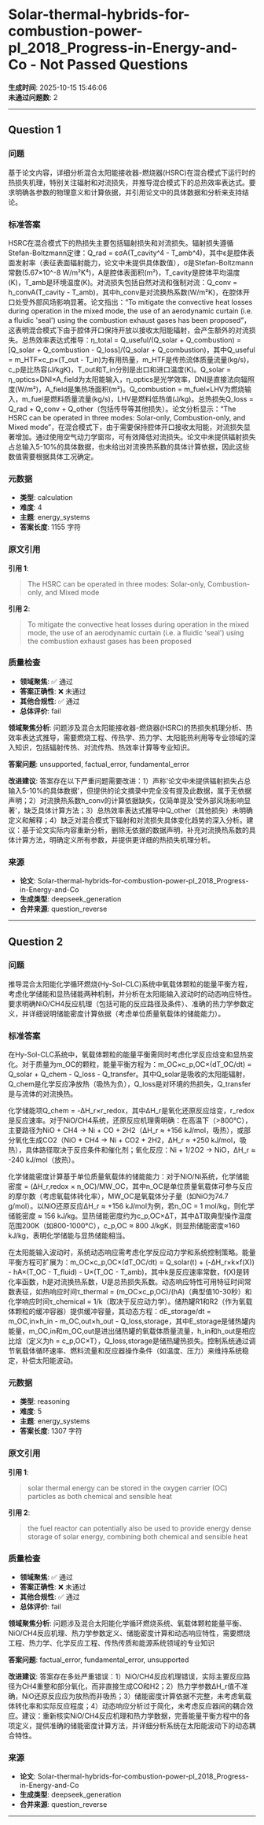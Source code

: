 # Solar-thermal-hybrids-for-combustion-power-pl_2018_Progress-in-Energy-and-Co - Not Passed Questions

**生成时间**: 2025-10-15 15:46:06  
**未通过问题数**: 2

---

## Question 1

### 问题

基于论文内容，详细分析混合太阳能接收器-燃烧器(HSRC)在混合模式下运行时的热损失机理，特别关注辐射和对流损失，并推导混合模式下的总热效率表达式。要求明确各参数的物理意义和计算依据，并引用论文中的具体数据和分析来支持结论。

### 标准答案

HSRC在混合模式下的热损失主要包括辐射损失和对流损失。辐射损失遵循Stefan-Boltzmann定律：Q_rad = εσA(T_cavity^4 - T_amb^4)，其中ε是腔体表面发射率（表征表面辐射能力，论文中未提供具体数值），σ是Stefan-Boltzmann常数(5.67×10^-8 W/m²K⁴)，A是腔体表面积(m²)，T_cavity是腔体平均温度(K)，T_amb是环境温度(K)。对流损失包括自然对流和强制对流：Q_conv = h_convA(T_cavity - T_amb)，其中h_conv是对流换热系数(W/m²K)，在腔体开口处受外部风场影响显著。论文指出：“To mitigate the convective heat losses during operation in the mixed mode, the use of an aerodynamic curtain (i.e. a fluidic 'seal') using the combustion exhaust gases has been proposed”，这表明混合模式下由于腔体开口保持开放以接收太阳能辐射，会产生额外的对流损失。总热效率表达式推导：η_total = Q_useful/(Q_solar + Q_combustion) = [Q_solar + Q_combustion - Q_loss]/(Q_solar + Q_combustion)，其中Q_useful = m_HTF×c_p×(T_out - T_in)为有用热量，m_HTF是传热流体质量流量(kg/s)，c_p是比热容(J/kgK)，T_out和T_in分别是出口和进口温度(K)。Q_solar = η_optics×DNI×A_field为太阳能输入，η_optics是光学效率，DNI是直接法向辐照度(W/m²)，A_field是集热场面积(m²)。Q_combustion = m_fuel×LHV为燃烧输入，m_fuel是燃料质量流量(kg/s)，LHV是燃料低热值(J/kg)。总热损失Q_loss = Q_rad + Q_conv + Q_other（包括传导等其他损失）。论文分析显示：“The HSRC can be operated in three modes: Solar-only, Combustion-only, and Mixed mode”，在混合模式下，由于需要保持腔体开口接收太阳能，对流损失显著增加。通过使用空气动力学窗帘，可有效降低对流损失。论文中未提供辐射损失占总输入5-10%的具体数据，也未给出对流换热系数的具体计算依据，因此这些数值需要根据具体工况确定。

### 元数据

- **类型**: calculation
- **难度**: 4
- **主题**: energy_systems
- **答案长度**: 1155 字符

### 原文引用

**引用 1**:
> The HSRC can be operated in three modes: Solar-only, Combustion-only, and Mixed mode

**引用 2**:
> To mitigate the convective heat losses during operation in the mixed mode, the use of an aerodynamic curtain (i.e. a fluidic 'seal') using the combustion exhaust gases has been proposed

### 质量检查

- **领域聚焦**: ✅ 通过
- **答案正确性**: ❌ 未通过
- **其他合规性**: ✅ 通过
- **总体评价**: fail

**领域聚焦分析**: 问题涉及混合太阳能接收器-燃烧器(HSRC)的热损失机理分析、热效率表达式推导，需要燃烧工程、传热学、热力学、太阳能热利用等专业领域的深入知识，包括辐射传热、对流传热、热效率计算等专业知识。

**答案问题**: unsupported, factual_error, fundamental_error

**改进建议**: 答案存在以下严重问题需要改进：1）声称'论文中未提供辐射损失占总输入5-10%的具体数据'，但提供的论文摘录中完全没有提及此数据，属于无依据声明；2）对流换热系数h_conv的计算依据缺失，仅简单提及'受外部风场影响显著'，缺乏具体计算方法；3）总热效率表达式推导中Q_other（其他损失）未明确定义和解释；4）缺乏对混合模式下辐射和对流损失具体变化趋势的深入分析。建议：基于论文实际内容重新分析，删除无依据的数据声明，补充对流换热系数的具体计算方法，明确定义所有参数，并提供更详细的热损失机理分析。

### 来源

- **论文**: Solar-thermal-hybrids-for-combustion-power-pl_2018_Progress-in-Energy-and-Co
- **生成类型**: deepseek_generation
- **合并来源**: question_reverse

---

## Question 2

### 问题

推导混合太阳能化学循环燃烧(Hy-Sol-CLC)系统中氧载体颗粒的能量平衡方程，考虑化学储能和显热储能两种机制，并分析在太阳能输入波动时的动态响应特性。要求明确NiO/CH4反应机理（包括可能的反应路径及条件）、准确的热力学参数定义，并详细说明储能密度计算依据（考虑单位质量氧载体的储能能力）。

### 标准答案

在Hy-Sol-CLC系统中，氧载体颗粒的能量平衡需同时考虑化学反应焓变和显热变化。对于质量为m_OC的颗粒，能量平衡方程为：m_OC×c_p,OC×(dT_OC/dt) = Q_solar + Q_chem - Q_loss - Q_transfer。其中Q_solar是吸收的太阳能辐射，Q_chem是化学反应净放热（吸热为负），Q_loss是对环境的热损失，Q_transfer是与流体的对流换热。

化学储能项Q_chem = -ΔH_r×r_redox，其中ΔH_r是氧化还原反应焓变，r_redox是反应速率。对于NiO/CH4系统，还原反应机理需明确：在高温下（>800°C），主要路径为NiO + CH4 → Ni + CO + 2H2（ΔH_r ≈ +156 kJ/mol，吸热），或部分氧化生成CO2（NiO + CH4 → Ni + CO2 + 2H2，ΔH_r ≈ +250 kJ/mol，吸热），具体路径取决于反应条件和催化剂；氧化反应：Ni + 1/2O2 → NiO，ΔH_r ≈ -240 kJ/mol（放热）。

化学储能密度计算基于单位质量氧载体的储能能力：对于NiO/Ni系统，化学储能密度 = (ΔH_r,redox × n_OC)/MW_OC，其中n_OC是单位质量氧载体可参与反应的摩尔数（考虑氧载体转化率），MW_OC是氧载体分子量（如NiO为74.7 g/mol）。以NiO还原反应ΔH_r ≈ +156 kJ/mol为例，若n_OC = 1 mol/kg，则化学储能密度 ≈ 156 kJ/kg。显热储能密度约为c_p,OC×ΔT，其中ΔT取典型操作温度范围200K（如800-1000°C），c_p,OC ≈ 800 J/kgK，则显热储能密度≈160 kJ/kg，表明化学储能与显热储能相当。

在太阳能输入波动时，系统动态响应需考虑化学反应动力学和系统控制策略。能量平衡方程可扩展为：m_OC×c_p,OC×(dT_OC/dt) = Q_solar(t) + (-ΔH_r×k×f(X)) - hA×(T_OC - T_fluid) - U×(T_OC - T_amb)，其中k是反应速率常数，f(X)是转化率函数，h是对流换热系数，U是总热损失系数。动态响应特性可用特征时间常数表征，如热响应时间τ_thermal = (m_OC×c_p,OC)/(hA)（典型值10-30秒）和化学响应时间τ_chemical = 1/k（取决于反应动力学）。储热罐R1和R2（作为氧载体颗粒的缓冲容器）提供缓冲容量，其动态方程：dE_storage/dt = m_OC,in×h_in - m_OC,out×h_out - Q_loss,storage，其中E_storage是储热罐内能量，m_OC,in和m_OC,out是进出储热罐的氧载体质量流量，h_in和h_out是相应比焓（定义为h = c_p,OC×T），Q_loss,storage是储热罐热损失。控制系统通过调节氧载体循环速率、燃料流量和反应器操作条件（如温度、压力）来维持系统稳定，补偿太阳能波动。

### 元数据

- **类型**: reasoning
- **难度**: 5
- **主题**: energy_systems
- **答案长度**: 1307 字符

### 原文引用

**引用 1**:
> solar thermal energy can be stored in the oxygen carrier (OC) particles as both chemical and sensible heat

**引用 2**:
> the fuel reactor can potentially also be used to provide energy dense storage of solar energy, combining both chemical and sensible heat

### 质量检查

- **领域聚焦**: ✅ 通过
- **答案正确性**: ❌ 未通过
- **其他合规性**: ✅ 通过
- **总体评价**: fail

**领域聚焦分析**: 问题涉及混合太阳能化学循环燃烧系统、氧载体颗粒能量平衡、NiO/CH4反应机理、热力学参数定义、储能密度计算和动态响应特性，需要燃烧工程、热力学、化学反应工程、传热传质和能源系统领域的专业知识

**答案问题**: factual_error, fundamental_error, unsupported

**改进建议**: 答案存在多处严重错误：1）NiO/CH4反应机理错误，实际主要反应路径为CH4重整和部分氧化，而非直接生成CO和H2；2）热力学参数ΔH_r值不准确，NiO还原反应应为放热而非吸热；3）储能密度计算依据不完整，未考虑氧载体转化率和实际反应程度；4）动态响应分析过于简化，未考虑反应器间的耦合效应。建议：重新核实NiO/CH4反应机理和热力学数据，完善能量平衡方程中的各项定义，提供准确的储能密度计算方法，并详细分析系统在太阳能波动下的动态耦合特性。

### 来源

- **论文**: Solar-thermal-hybrids-for-combustion-power-pl_2018_Progress-in-Energy-and-Co
- **生成类型**: deepseek_generation
- **合并来源**: question_reverse

---


